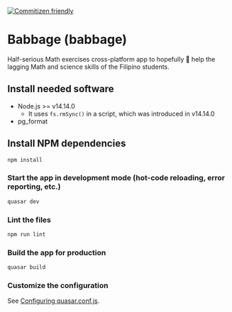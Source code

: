 [![Commitizen friendly](https://img.shields.io/badge/commitizen-friendly-brightgreen.svg)](http://commitizen.github.io/cz-cli/)

# Babbage (babbage)

Half-serious Math exercises cross-platform app to hopefully 🙏 help the lagging Math and science skills of the Filipino students.

## Install needed software

- Node.js >= v14.14.0
  - It uses `fs.rmSync()` in a script, which was introduced in v14.14.0
- pg_format

## Install NPM dependencies

```bash
npm install
```

### Start the app in development mode (hot-code reloading, error reporting, etc.)

```bash
quasar dev
```

### Lint the files

```bash
npm run lint
```

### Build the app for production

```bash
quasar build
```

### Customize the configuration

See [Configuring quasar.conf.js](https://quasar.dev/quasar-cli/quasar-conf-js).
